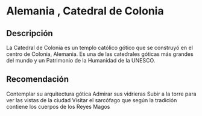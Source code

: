 # Alemania , Catedral de Colonia


## Descripción

La Catedral de Colonia es un templo católico gótico que se construyó en el centro de Colonia, Alemania. Es una de las catedrales góticas más grandes del mundo y un Patrimonio de la Humanidad de la UNESCO. 



## Recomendación


Contemplar su arquitectura gótica
Admirar sus vidrieras
Subir a la torre para ver las vistas de la ciudad
Visitar el sarcófago que según la tradición contiene los cuerpos de los Reyes Magos

